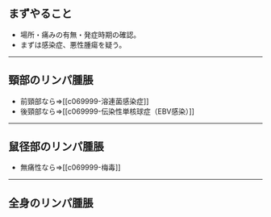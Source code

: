 ## まずやること
- 場所・痛みの有無・発症時期の確認。
- まずは感染症、悪性腫瘍を疑う。

---
## 頸部のリンパ腫脹
- 前頸部なら⇒[[c069999-溶連菌感染症]]
- 後頸部なら⇒[[c069999-伝染性単核球症（EBV感染）]]

---
## 鼠径部のリンパ腫脹
- 無痛性なら⇒[[c069999-梅毒]]

---
## 全身のリンパ腫脹
